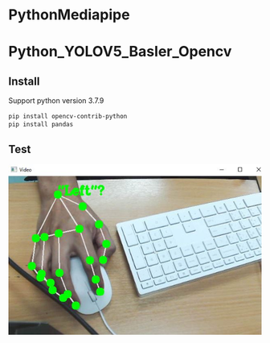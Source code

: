 # PythonMediapipe
# Python_YOLOV5_Basler_Opencv
## Install
Support python version 3.7.9 
```
pip install opencv-contrib-python
pip install pandas 
```


## Test
![alt text](https://github.com/SurawutSukkum/PythonMediapipe/blob/main/Capture.JPG?raw=true)
